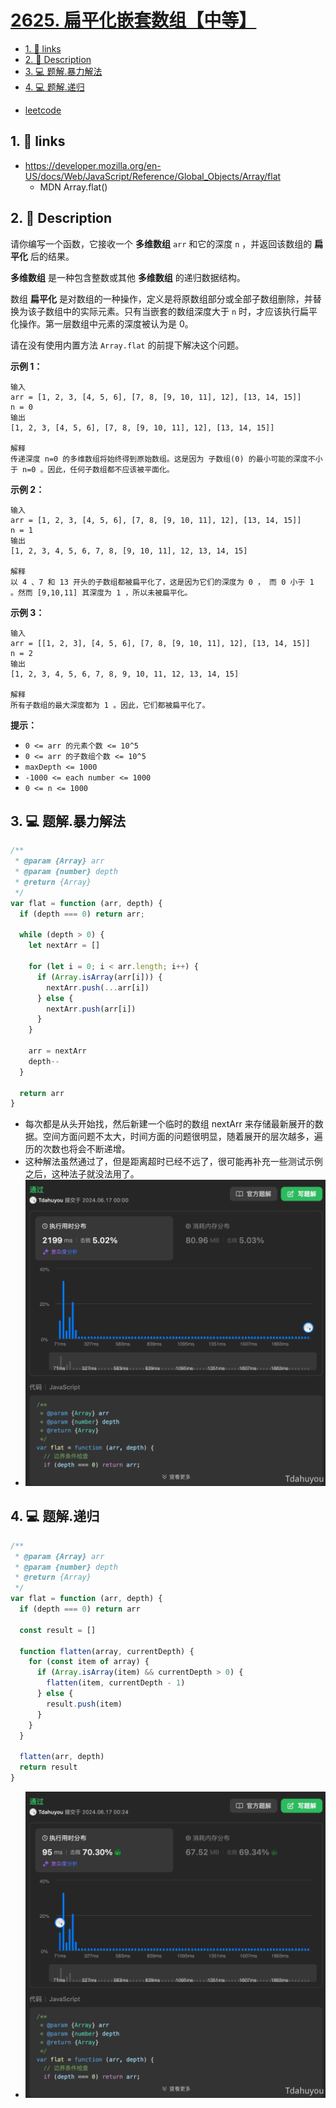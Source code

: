 # [2625. 扁平化嵌套数组【中等】](https://github.com/Tdahuyou/leetcode/tree/main/2625.%20%E6%89%81%E5%B9%B3%E5%8C%96%E5%B5%8C%E5%A5%97%E6%95%B0%E7%BB%84%E3%80%90%E4%B8%AD%E7%AD%89%E3%80%91)

<!-- region:toc -->
- [1. 🔗 links](#1--links)
- [2. 📝 Description](#2--description)
- [3. 💻 题解.暴力解法](#3--题解暴力解法)
- [4. 💻 题解.递归](#4--题解递归)
<!-- endregion:toc -->
- [leetcode](https://leetcode.cn/problems/flatten-deeply-nested-array/description/)


## 1. 🔗 links

- https://developer.mozilla.org/en-US/docs/Web/JavaScript/Reference/Global_Objects/Array/flat
  - MDN Array.flat()

## 2. 📝 Description

请你编写一个函数，它接收一个 **多维数组** `arr` 和它的深度 `n` ，并返回该数组的 **扁平化** 后的结果。

**多维数组** 是一种包含整数或其他 **多维数组** 的递归数据结构。

数组 **扁平化** 是对数组的一种操作，定义是将原数组部分或全部子数组删除，并替换为该子数组中的实际元素。只有当嵌套的数组深度大于 `n` 时，才应该执行扁平化操作。第一层数组中元素的深度被认为是 0。

请在没有使用内置方法 `Array.flat` 的前提下解决这个问题。

**示例 1：**
```
输入
arr = [1, 2, 3, [4, 5, 6], [7, 8, [9, 10, 11], 12], [13, 14, 15]]
n = 0
输出
[1, 2, 3, [4, 5, 6], [7, 8, [9, 10, 11], 12], [13, 14, 15]]

解释
传递深度 n=0 的多维数组将始终得到原始数组。这是因为 子数组(0) 的最小可能的深度不小于 n=0 。因此，任何子数组都不应该被平面化。
```
**示例 2：**
```
输入
arr = [1, 2, 3, [4, 5, 6], [7, 8, [9, 10, 11], 12], [13, 14, 15]]
n = 1
输出
[1, 2, 3, 4, 5, 6, 7, 8, [9, 10, 11], 12, 13, 14, 15]

解释
以 4 、7 和 13 开头的子数组都被扁平化了，这是因为它们的深度为 0 ， 而 0 小于 1 。然而 [9,10,11] 其深度为 1 ，所以未被扁平化。
```
**示例 3：**
```
输入
arr = [[1, 2, 3], [4, 5, 6], [7, 8, [9, 10, 11], 12], [13, 14, 15]]
n = 2
输出
[1, 2, 3, 4, 5, 6, 7, 8, 9, 10, 11, 12, 13, 14, 15]

解释
所有子数组的最大深度都为 1 。因此，它们都被扁平化了。
```
**提示：**

-   `0 <= arr 的元素个数 <= 10^5`
-   `0 <= arr 的子数组个数 <= 10^5`
-   `maxDepth <= 1000`
-   `-1000 <= each number <= 1000`
-   `0 <= n <= 1000`

## 3. 💻 题解.暴力解法

```js
/**
 * @param {Array} arr
 * @param {number} depth
 * @return {Array}
 */
var flat = function (arr, depth) {
  if (depth === 0) return arr;

  while (depth > 0) {
    let nextArr = []

    for (let i = 0; i < arr.length; i++) {
      if (Array.isArray(arr[i])) {
        nextArr.push(...arr[i])
      } else {
        nextArr.push(arr[i])
      }
    }

    arr = nextArr
    depth--
  }

  return arr
}
```

- 每次都是从头开始找，然后新建一个临时的数组 nextArr 来存储最新展开的数据。空间方面问题不太大，时间方面的问题很明显，随着展开的层次越多，遍历的次数也将会不断递增。
- 这种解法虽然通过了，但是距离超时已经不远了，很可能再补充一些测试示例之后，这种法子就没法用了。
- ![](assets/2024-10-26-20-01-36.png)

## 4. 💻 题解.递归

```js
/**
 * @param {Array} arr
 * @param {number} depth
 * @return {Array}
 */
var flat = function (arr, depth) {
  if (depth === 0) return arr

  const result = []

  function flatten(array, currentDepth) {
    for (const item of array) {
      if (Array.isArray(item) && currentDepth > 0) {
        flatten(item, currentDepth - 1)
      } else {
        result.push(item)
      }
    }
  }

  flatten(arr, depth)
  return result
}
```

- ![](assets/2024-10-26-20-02-07.png)











